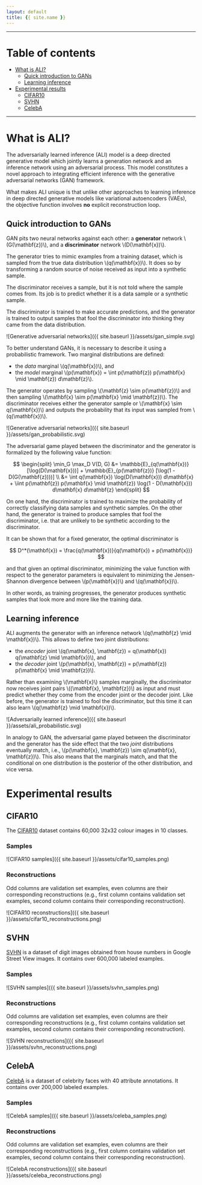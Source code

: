 ```yaml
---
layout: default
title: {{ site.name }}
---
```


---

# Table of contents

* [What is ALI?](#what_is)
    * [Quick introduction to GANs](#gan_intro)
    * [Learning inference](#learning_inference)
* [Experimental results](#experimental_results)
    * [CIFAR10](#cifar10)
    * [SVHN](#svhn)
    * [CelebA](#celeba)

---

<a name="what_is"></a>

# What is ALI?

The adversarially learned inference (ALI) model is a deep directed generative
model which jointly learns a generation network and an inference network using
an adversarial process. This model constitutes a novel approach to integrating
efficient inference with the generative adversarial networks (GAN) framework.

What makes ALI unique is that unlike other approaches to learning inference in
deep directed generative models like variational autoencoders (VAEs), the
objective function involves **no** explicit reconstruction loop.

<a name="gan_intro"></a>

## Quick introduction to GANs

GAN pits two neural networks against each other: a **generator** network
\\(G(\\mathbf{z})\\), and a **discriminator** network \\(D(\\mathbf{x})\\).

The generator tries to mimic examples from a training dataset, which is sampled
from the true data distribution \\(q(\\mathbf{x})\\). It does so by transforming
a random source of noise received as input into a synthetic sample.

The discriminator receives a sample, but it is not told where the sample comes
from. Its job is to predict whether it is a data sample or a synthetic sample.

The discriminator is trained to make accurate predictions, and the generator is
trained to output samples that fool the discriminator into thinking they came
from the data distribution.

![Generative adversarial networks]({{ site.baseurl }}/assets/gan_simple.svg)

To better understand GANs, it is necessary to describe it using a probabilistic
framework. Two marginal distributions are defined:

* the _data_ marginal \\(q(\\mathbf{x})\\), and
* the _model_ marginal \\(p(\\mathbf{x}) =
  \\int p(\\mathbf{z}) p(\\mathbf{x} \\mid \\mathbf{z}) d\\mathbf{z}\\).

The generator operates by sampling \\(\\mathbf{z} \\sim p(\\mathbf{z})\\) and
then sampling \\(\\mathbf{x} \\sim p(\\mathbf{x} \\mid \\mathbf{z})\\).
The discriminator receives either the generator sample or
\\(\\mathbf{x} \\sim q(\\mathbf{x})\\) and outputs the probability that its
input was sampled from \\(q(\\mathbf{x})\\).

![Generative adversarial networks]({{ site.baseurl }}/assets/gan_probabilistic.svg)

The adversarial game played between the discriminator and the generator is
formalized by the following value function:

$$
\begin{split}
    \min_G \max_D V(D, G)
    &= \mathbb{E}_{q(\mathbf{x})} [\log(D(\mathbf{x}))] +
       \mathbb{E}_{p(\mathbf{z})} [\log(1 - D(G(\mathbf{z})))] \\
    &= \int q(\mathbf{x}) \log(D(\mathbf{x})) d\mathbf{x} +
       \iint p(\mathbf{z}) p(\mathbf{x} \mid \mathbf{z})
             \log(1 - D(\mathbf{x})) d\mathbf{x} d\mathbf{z}
\end{split}
$$

On one hand, the discriminator is trained to maximize the probability of correctly
classifying data samples and synthetic samples. On the other hand, the
generator is trained to produce samples that fool the discriminator, i.e.
that are unlikely to be synthetic according to the discriminator.

It can be shown that for a fixed generator, the optimal discriminator is

$$
    D^*(\mathbf{x}) = \frac{q(\mathbf{x})}{q(\mathbf{x}) + p(\mathbf{x})}
$$

and that given an optimal discriminator, minimizing the value function with
respect to the generator parameters is equivalent to minimizing the
Jensen-Shannon divergence between \\(p(\\mathbf{x})\\) and \\(q(\\mathbf{x})\\).

In other words, as training progresses, the generator produces synthetic samples
that look more and more like the training data.

<a name="learning_inference"></a>

## Learning inference

ALI augments the generator with an inference network \\(q(\\mathbf{z} \\mid
\\mathbf{x})\\). This allows to define two joint distributions:

* the _encoder_ joint \\(q(\\mathbf{x}, \\mathbf{z}) = q(\\mathbf{x})
  q(\\mathbf{z} \\mid \\mathbf{x})\\), and
* the _decoder_ joint \\(p(\\mathbf{x}, \\mathbf{z}) = p(\\mathbf{z})
  p(\\mathbf{x} \\mid \\mathbf{z})\\).

Rather than examining \\(\\mathbf{x}\\) samples marginally, the discriminator
now receives joint pairs \\((\\mathbf{x}, \\mathbf{z})\\) as input and must
predict whether they come from the encoder joint or the decoder joint. Like
before, the generator is trained to fool the discriminator, but this time it
can also learn \\(q(\\mathbf{z} \\mid \\mathbf{x})\\).

![Adversarially learned inference]({{ site.baseurl }}/assets/ali_probabilistic.svg)

In analogy to GAN, the adversarial game played between the discriminator and the
generator has the side effect that the two _joint_ distributions eventually match,
i.e., \\(p(\\mathbf{x}, \\mathbf{z}) \\sim q(\\mathbf{x}, \\mathbf{z})\\). This
also means that the marginals match, and that the conditional on one
distribution is the posterior of the other distribution, and vice versa.

<a name="experimental_results"></a>

# Experimental results

<a name="cifar10"></a>

## CIFAR10

The [CIFAR10](https://www.cs.toronto.edu/~kriz/cifar.html) dataset contains
60,000 32x32 colour images in 10 classes.

### Samples

![CIFAR10 samples]({{ site.baseurl }}/assets/cifar10_samples.png)

### Reconstructions

Odd columns are validation set examples, even columns are their corresponding
reconstructions (e.g., first column contains validation set examples, second
column contains their corresponding reconstruction).

![CIFAR10 reconstructions]({{ site.baseurl }}/assets/cifar10_reconstructions.png)

<a name="svhn"></a>

## SVHN

[SVHN](http://ufldl.stanford.edu/housenumbers/) is a dataset of digit images
obtained from house numbers in Google Street View images. It contains over
600,000 labeled examples.

### Samples

![SVHN samples]({{ site.baseurl }}/assets/svhn_samples.png)

### Reconstructions

Odd columns are validation set examples, even columns are their corresponding
reconstructions (e.g., first column contains validation set examples, second
column contains their corresponding reconstruction).

![SVHN reconstructions]({{ site.baseurl }}/assets/svhn_reconstructions.png)

<a name="celeba"></a>

## CelebA

[CelebA](http://mmlab.ie.cuhk.edu.hk/projects/CelebA.html) is a dataset of
celebrity faces with 40 attribute annotations. It contains over 200,000 labeled
examples.

### Samples

![CelebA samples]({{ site.baseurl }}/assets/celeba_samples.png)

### Reconstructions

Odd columns are validation set examples, even columns are their corresponding
reconstructions (e.g., first column contains validation set examples, second
column contains their corresponding reconstruction).

![CelebA reconstructions]({{ site.baseurl }}/assets/celeba_reconstructions.png)
